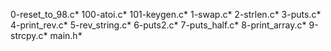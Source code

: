 0-reset_to_98.c*
100-atoi.c*
101-keygen.c*
1-swap.c*
2-strlen.c*
3-puts.c*
4-print_rev.c*
5-rev_string.c*
6-puts2.c*
7-puts_half.c*
 8-print_array.c*
9-strcpy.c*
main.h*
